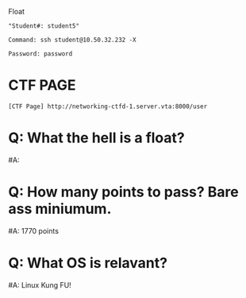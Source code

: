 Float

    "Student#: student5"

    Command: ssh student@10.50.32.232 -X

    Password: password


#    CTF PAGE
    [CTF Page] http://networking-ctfd-1.server.vta:8000/user

#    Q: What the hell is a float? 
#A:
#    Q: How many points to pass? Bare ass miniumum.
#A: 1770 points
#    Q: What OS is relavant?
#A: Linux Kung FU! 
